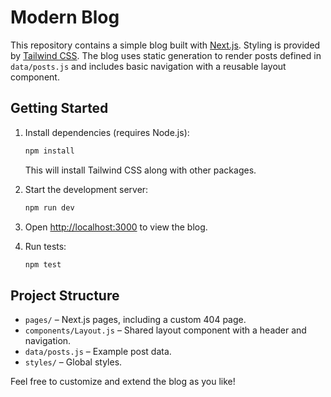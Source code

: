 # Modern Blog

This repository contains a simple blog built with [Next.js](https://nextjs.org/).
Styling is provided by [Tailwind CSS](https://tailwindcss.com/).
The blog uses static generation to render posts defined in `data/posts.js` and includes basic navigation with a reusable layout component.

## Getting Started

1. Install dependencies (requires Node.js):

   ```bash
   npm install
   ```
   This will install Tailwind CSS along with other packages.

2. Start the development server:

   ```bash
   npm run dev
   ```

3. Open [http://localhost:3000](http://localhost:3000) to view the blog.

4. Run tests:

   ```bash
   npm test
   ```

## Project Structure

- `pages/` – Next.js pages, including a custom 404 page.
- `components/Layout.js` – Shared layout component with a header and navigation.
- `data/posts.js` – Example post data.
- `styles/` – Global styles.

Feel free to customize and extend the blog as you like!
